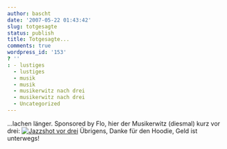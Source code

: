 ```yaml
---
author: bascht
date: '2007-05-22 01:43:42'
slug: totgesagte
status: publish
title: Totgesagte...
comments: true
wordpress_id: '153'
? ''
: - lustiges
  - lustiges
  - musik
  - musik
  - musikerwitz nach drei
  - musikerwitz nach drei
  - Uncategorized
---
```


...lachen länger. Sponsored by Flo, hier der Musikerwitz (diesmal)
kurz vor drei:
[![Jazzshot vor drei](http://www.bascht.com/uploads/2007/05/jazzzshot.jpg)](http://www.bascht.com/2007/05/22/totgesagte/jazzshot-vor-drei/ "Jazzshot vor drei")
Übrigens, Danke für den Hoodie, Geld ist unterwegs!


